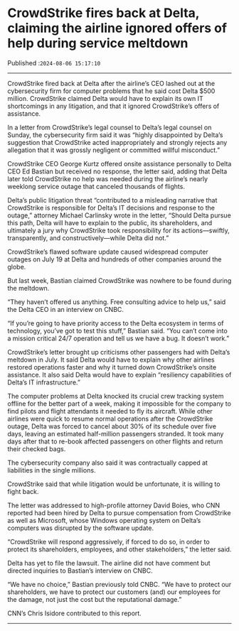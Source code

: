 # CrowdStrike fires back at Delta, claiming the airline ignored offers of help during service meltdown

Published :`2024-08-06 15:17:10`

---

CrowdStrike fired back at Delta after the airline’s CEO lashed out at the cybersecurity firm for computer problems that he said cost Delta $500 million. CrowdStrike claimed Delta would have to explain its own IT shortcomings in any litigation, and that it ignored CrowdStrike’s offers of assistance.

In a letter from CrowdStrike’s legal counsel to Delta’s legal counsel on Sunday, the cybersecurity firm said it was “highly disappointed by Delta’s suggestion that CrowdStrike acted inappropriately and strongly rejects any allegation that it was grossly negligent or committed willful misconduct.”

CrowdStrike CEO George Kurtz offered onsite assistance personally to Delta CEO Ed Bastian but received no response, the letter said, adding that Delta later told CrowdStrike no help was needed during the airline’s nearly weeklong service outage that canceled thousands of flights.

Delta’s public litigation threat “contributed to a misleading narrative that CrowdStrike is responsible for Delta’s IT decisions and response to the outage,” attorney Michael Carlinsky wrote in the letter, “Should Delta pursue this path, Delta will have to explain to the public, its shareholders, and ultimately a jury why CrowdStrike took responsibility for its actions—swiftly, transparently, and constructively—while Delta did not.”

CrowdStrike’s flawed software update caused widespread computer outages on July 19 at Delta and hundreds of other companies around the globe.

But last week, Bastian claimed CrowdStrike was nowhere to be found during the meltdown.

“They haven’t offered us anything. Free consulting advice to help us,” said the Delta CEO in an interview on CNBC.

“If you’re going to have priority access to the Delta ecosystem in terms of technology, you’ve got to test this stuff,” Bastian said. “You can’t come into a mission critical 24/7 operation and tell us we have a bug. It doesn’t work.”

CrowdStrike’s letter brought up criticisms other passengers had with Delta’s meltdown in July. It said Delta would have to explain why other airlines restored operations faster and why it turned down CrowdStrike’s onsite assistance. It also said Delta would have to explain “resiliency capabilities of Delta’s IT infrastructure.”

The computer problems at Delta knocked its crucial crew tracking system offline for the better part of a week, making it impossible for the company to find pilots and flight attendants it needed to fly its aircraft. While other airlines were quick to resume normal operations after the CrowdStrike outage, Delta was forced to cancel about 30% of its schedule over five days, leaving an estimated half-million passengers stranded. It took many days after that to re-book affected passengers on other flights and return their checked bags.

The cybersecurity company also said it was contractually capped at liabilities in the single millions.

CrowdStrike said that while litigation would be unfortunate, it is willing to fight back.

The letter was addressed to high-profile attorney David Boies, who CNN reported had been hired by Delta to pursue compensation from CrowdStrike as well as Microsoft, whose Windows operating system on Delta’s computers was disrupted by the software update.

“CrowdStrike will respond aggressively, if forced to do so, in order to protect its shareholders, employees, and other stakeholders,” the letter said.

Delta has yet to file the lawsuit. The airline did not have comment but directed inquiries to Bastian’s interview on CNBC.

“We have no choice,” Bastian previously told CNBC. “We have to protect our shareholders, we have to protect our customers (and) our employees for the damage, not just the cost but the reputational damage.”

CNN’s Chris Isidore contributed to this report.

---

